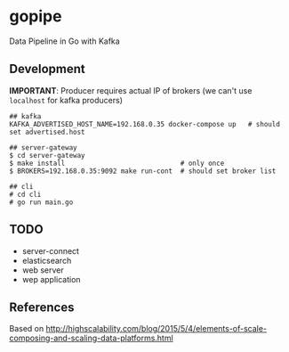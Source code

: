 # gopipe

Data Pipeline in Go with Kafka

## Development

**IMPORTANT**: Producer requires actual IP of brokers (we can't use `localhost` for kafka producers)

```
## kafka
KAFKA_ADVERTISED_HOST_NAME=192.168.0.35 docker-compose up   # should set advertised.host

## server-gateway
$ cd server-gateway
$ make install                             # only once
$ BROKERS=192.168.0.35:9092 make run-cont  # should set broker list

## cli
# cd cli
# go run main.go
```

## TODO

- server-connect
- elasticsearch
- web server
- wep application

## References

Based on http://highscalability.com/blog/2015/5/4/elements-of-scale-composing-and-scaling-data-platforms.html
